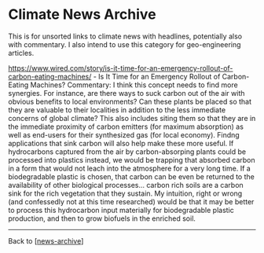 # Climate News Archive

This is for unsorted links to climate news with headlines, potentially also with commentary.  I also intend to use this category for geo-engineering articles.

https://www.wired.com/story/is-it-time-for-an-emergency-rollout-of-carbon-eating-machines/ - Is It Time for an Emergency Rollout of Carbon-Eating Machines?
Commentary:  I think this concept needs to find more synergies.  For instance, are there ways to suck carbon out of the air with obvious benefits to local environments?  Can these plants be placed so that they are valuable to their localities in addition to the less immediate concerns of global climate?  This also includes siting them so that they are in the immediate proximity of carbon emitters (for maximum absorption) as well as end-users for their synthesized gas (for local economy).  Findng applications that sink carbon will also help make these more useful.  If hydrocarbons captured from the air by carbon-absorping plants could be processed into plastics instead, we would be trapping that absorbed carbon in a form that would not leach into the atmosphere for a very long time.  If a biodegradable plastic is chosen, that carbon can be even be returned to the availability of other biological processes...  carbon rich soils are a carbon sink for the rich vegetation that they sustain.  My intuition, right or wrong (and confessedly not at this time researched) would be that it may be better to process this hydrocarbon input materially for biodegradable plastic production, and then to grow biofuels in the enriched soil.

---
Back to [[news-archive]]

[//begin]: # "Autogenerated link references for markdown compatibility"
[news-archive]: news-archive.md "News Archive"
[//end]: # "Autogenerated link references"